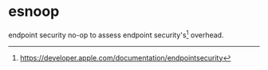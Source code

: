 # esnoop

endpoint security no-op to assess endpoint security's[^1] overhead.

[^1]: https://developer.apple.com/documentation/endpointsecurity
